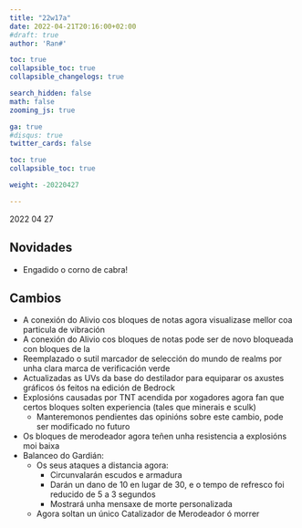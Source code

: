 ```yaml
---
title: "22w17a"
date: 2022-04-21T20:16:00+02:00
#draft: true
author: 'Ran#'

toc: true
collapsible_toc: true
collapsible_changelogs: true

search_hidden: false
math: false
zooming_js: true

ga: true
#disqus: true
twitter_cards: false

toc: true
collapsible_toc: true

weight: -20220427

---
```


2022 04 27

## Novidades

- Engadido o corno de cabra!

## Cambios

- A conexión do Alivio cos bloques de notas agora visualizase mellor coa particula de vibración
- A conexión do Alivio cos bloques de notas pode ser de novo bloqueada con bloques de la
- Reemplazado o sutil marcador de selección do mundo de realms por unha clara marca de verificación verde
- Actualizadas as UVs da base do destilador para equiparar os axustes gráficos ós feitos na edición de Bedrock
- Explosións causadas por TNT acendida por xogadores agora fan que certos bloques solten experiencia (tales que minerais e sculk)
    - Manteremonos pendientes das opinións sobre este cambio, pode ser modificado no futuro
- Os bloques de merodeador agora teñen unha resistencia a explosións moi baixa
- Balanceo do Gardián:
    - Os seus ataques a distancia agora:
        - Circunvalarán escudos e armadura
        - Darán un dano de 10 en lugar de 30, e o tempo de refresco foi reducido de 5 a 3 segundos
        - Mostrará unha mensaxe de morte personalizada
    - Agora soltan un único Catalizador de Merodeador ó morrer
